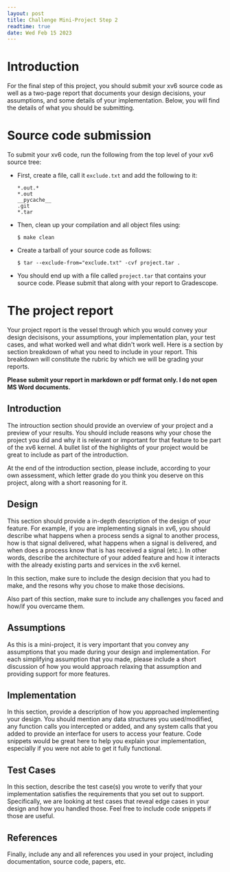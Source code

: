 ```yaml
---
layout: post
title: Challenge Mini-Project Step 2
readtime: true
date: Wed Feb 15 2023 
---
```


# Introduction

For the final step of this project, you should submit your xv6 source code as
well as a two-page report that documents your design decisions, your
assumptions, and some details of your implementation. Below, you will find the
details of what you should be submitting.

# Source code submission

To submit your xv6 code, run the following from the top level of your xv6 source
tree:

- First, create a file, call it `exclude.txt` and add the following to it:
  ```plain
  *.out.*
  *.out
  __pycache__
  .git
  *.tar
  ```

- Then, clean up your compilation and all object files using:
  ```shell
  $ make clean
  ```

- Create a tarball of your source code as follows:
  ```shell
  $ tar --exclude-from="exclude.txt" -cvf project.tar .
  ```

- You should end up with a file called `project.tar` that contains your source
  code. Please submit that along with your report to Gradescope.

# The project report

Your project report is the vessel through which you would convey your design 
decisisons, your assumptions, your implementation plan, your test cases, and
what worked well and what didn't work well. Here is a section by section
breakdown of what you need to include in your report. This breakdown will
constitute the rubric by which we will be grading your reports.

**Please submit your report in markdown or pdf format only. I do not open MS
Word documents.**

## Introduction

The introuction section should provide an overview of your project and a preview
of your results. You should include reasons why your chose the project you did
and why it is relevant or important for that feature to be part of the xv6
kernel. A bullet list of the highlights of your project would be great to
include as part of the introduction.

At the end of the introduction section, please include, according to your own
assessment, which letter grade do you think you deserve on this project, along
with a short reasoning for it.

## Design

This section should provide a in-depth description of the design of your
feature. For example, if you are implementing signals in xv6, you should
describe what happens when a process sends a signal to another process, how is
that signal delivered, what happens when a signal is delivered, and when does a
process know that is has received a signal (etc.). In other words, describe the
architecture of your added feature and how it interacts with the already
existing parts and services in the xv6 kernel.

In this section, make sure to include the design decision that you had to make,
and the resons why you chose to make those decisions.

Also part of this section, make sure to include any challenges you faced and
how/if you overcame them.

## Assumptions

As this is a mini-project, it is very important that you convey any assumptions
that you made during your design and implementation. For each simplifying
assumption that you made, please include a short discussion of how you would
approach relaxing that assumption and providing support for more features.

## Implementation

In this section, provide a description of how you approached implementing your
design. You should mention any data structures you used/modified, any function
calls you intercepted or added, and any system calls that you added to provide
an interface for users to access your feature. Code snippets would be great here
to help you explain your implementation, especially if you were not able to get
it fully functional.

## Test Cases

In this section, describe the test case(s) you wrote to verify that your
implementation satisfies the requirements that you set out to support.
Specifically, we are looking at test cases that reveal edge cases in your design
and how you handled those. Feel free to include code snippets if those are
useful.

## References

Finally, include any and all references you used in your project, including
documentation, source code, papers, etc.

